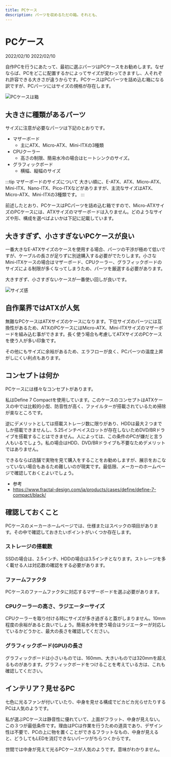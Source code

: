 ```yaml
---
title: PCケース
description: パーツを収めるただの箱。それとも、
---
```


# PCケース

<div class="custom-date">
  <i class="far fa-calendar"></i>2022/02/10
  <i class="fas fa-undo-alt"></i>2022/02/10
</div>

<ClientOnly>
  <CallInFeedAdsense />
</ClientOnly>

自作PCを行うにあたって、最初に選ぶパーツはPCケースをお勧めします。なぜならば、PCをどこに配置するかによってサイズが変わってきますし、人それぞれ許容できる大きさが違うからです。PCケースはPCパーツを詰め込む箱になる訳ですが、PCパーツにはサイズの規格が存在します。

<img :src="$withBase('/images/docs/pcCase/pccase_eye_catch.png')" alt="PCケースは箱" class="img-center">

## 大きさに種類があるパーツ

サイズに注意が必要なパーツは下記のとおりです。

* マザーボード
  * 主にATX、Micro-ATX、Mini-ITXの3種類
* CPUクーラー
  * 高さの制限、簡易水冷の場合はヒートシンクのサイズ。
* グラフィックボード
  * 横幅、縦幅のサイズ

:::tip <i class="fas fa-info-circle"></i> マザーボードのサイズについて
大きい順に、E-ATX、ATX、Micro-ATX、Mini-ITX、Nano-ITX、Pico-ITXなどがありますが、主流なサイズはATX、Micro-ATX、Mini-ITXの3種類です。
:::

前述したとおり、PCケースはPCパーツを詰め込む箱ですので、Micro-ATXサイズのPCケースには、ATXサイズのマザーボードは入りません。どのようなサイズや形、構成を選べばよいかは下記に記載しています。

## 大きすぎず、小さすぎないPCケースが良い

一番大きなE-ATXサイズのケースを使用する場合、パーツの干渉が極めて低いですが、ケーブルの長さが足りずに別途購入する必要がでたりします。小さなMini-ITXケースの場合はマザーボード、CPUクーラー、グラフィックボードのサイズによる制限が多くなってしまうため、パーツを厳選する必要があります。

大きすぎず、小さすぎないケースが一番使い回しが良いです。

<img :src="$withBase('/images/docs/pcCase/pccase_size.png')" alt="サイズ感" class="img-center">

## 自作業界ではATXが人気

無難なPCケースはATXサイズのケースになります。下位サイズのパーツには互換性があるため、ATXのPCケースにはMicro-ATX、Mini-ITXサイズのマザーボードを組み込む事ができます。長く使う場合も考慮してATXサイズのPCケースを使う人が多い印象です。

その他にもサイズに余裕があるため、エラフローが良く、PCパーツの温度上昇がしにくい利点もあります。

## コンセプトは何か

PCケースには様々なコンセプトがあります。

私はDefine 7 Compactを使用しています。このケースのコンセプトはATXケースの中では比較的小型、防音性が高く、ファイルターが搭載されているため掃除が楽なところです。

逆にデメリットとしては搭載ストレージ数に限りがあり、HDDは最大２つまでしか搭載できませんし、5.25インチベイスロットが存在しないためDVD/BRドライブを搭載することはできません。人によっては、この条件のPCが嫌だと言う人もいるでしょう。私の場合はHDD、DVD/BRドライブも不要なためデメリットではありません。

できるならば店舗で実物を見て購入をすることをお勧めしますが、展示をおこなっていない場合もあるため難しいのが現実です。最低限、メーカーのホームページで確認しておくとよいでしょう。

* 参考
* <https://www.fractal-design.com/ja/products/cases/define/define-7-compact/black/>

## 確認しておくこと

PCケースのメーカーホームページでは、仕様またはスペックの項目があります。その中で確認しておきたいポイントがいくつか存在します。

### ストレージの搭載数

SSDの場合は、2.5インチ、HDDの場合は3.5インチとなります。ストレージを多く載せる人は対応数の確認をする必要があります。

### ファームファクタ

PCケースのファームファクタに対応するマザーボードを選ぶ必要があります。

### CPUクーラーの高さ、ラジエーターサイズ

CPUクーラーを取り付ける時にサイズが多き過ぎると蓋がしまりません。10mm程度の余裕があると良いでしょう。簡易水冷を使う場合はラジエーターが対応しているかどうかと、最大の長さを確認してください。

### グラフィックボード(GPU)の長さ

グラフィックボードは小さいものでは、160mm、大きいものでは320mmを超えるものがあります。グラフィックボードをつけることを考えている方は、これも確認してください。

## インテリア？見せるPC

七色に光るファンが付いていたり、中身を見せる構成でビカビカ光らせたりするPCは人気のようです。

私が選ぶPCケースは静音性に優れていて、上面がフラット、中身が見えない。この３つが最低条件です。理由はPCは作業を行うための道具であり、デザイン性は不要で、PCの上に物を置くことができるフラットなもの、中身が見えると、どうしてもLEDを消灯できないパーツがちらつくからです。

世間では中身が見えて光るPCケースが人気のようです。意味がわかりません。
